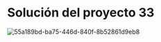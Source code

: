 # Solución del proyecto 33
![55a189bd-ba75-446d-840f-8b52861d9eb8](https://user-images.githubusercontent.com/86745430/228402215-1f180834-efac-4793-8856-c6b17149ed16.gif)
